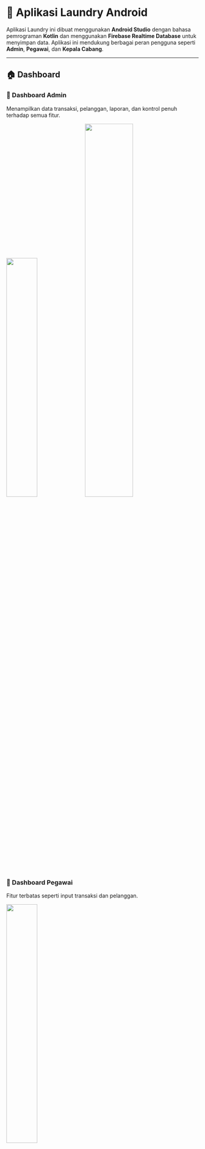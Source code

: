 # 🧺 Aplikasi Laundry Android

Aplikasi Laundry ini dibuat menggunakan **Android Studio** dengan bahasa pemrograman **Kotlin** dan menggunakan **Firebase Realtime Database** untuk menyimpan data. Aplikasi ini mendukung berbagai peran pengguna seperti **Admin**, **Pegawai**, dan **Kepala Cabang**.

---

## 🏠 Dashboard

### 👑 Dashboard Admin  
Menampilkan data transaksi, pelanggan, laporan, dan kontrol penuh terhadap semua fitur.

<img src="https://raw.githubusercontent.com/poppyandarista/Laundry/master/app/src/main/res/drawable/dashboard_admin.png" width="40%">

<img src="https://raw.githubusercontent.com/poppyandarista/Laundry/master/app/src/main/res/drawable/dashboard_land.png" width="50%">

### 👔 Dashboard Pegawai  
Fitur terbatas seperti input transaksi dan pelanggan.

<img src="https://raw.githubusercontent.com/poppyandarista/Laundry/master/app/src/main/res/drawable/dashboard_pegawai.png" width="40%">

### 🧢 Dashboard Kepala Cabang  
Mengelola laporan dan pemantauan transaksi.

<img src="https://raw.githubusercontent.com/poppyandarista/Laundry/master/app/src/main/res/drawable/dashboard_kepalacabang.png" width="40%">

---

## 🔐 Autentikasi

### 🔓 Login  
Pengguna dapat login menggunakan nomor telepon dan password yang telah terdaftar.

<img src="https://raw.githubusercontent.com/poppyandarista/Laundry/master/app/src/main/res/drawable/login.png" width="40%">
<img src="https://raw.githubusercontent.com/poppyandarista/Laundry/master/app/src/main/res/drawable/login_land.png" width="50%">

### 📝 Register  
Hanya admin yang dapat menambahkan user baru dari panel admin.

<img src="https://raw.githubusercontent.com/poppyandarista/Laundry/master/app/src/main/res/drawable/register.png" width="40%">
<img src="https://raw.githubusercontent.com/poppyandarista/Laundry/master/app/src/main/res/drawable/register_land.png" width="50%">

---

### 🧾 Transaksi  
Menginput data transaksi pelanggan termasuk layanan dan tambahan.

<img src="https://raw.githubusercontent.com/poppyandarista/Laundry/master/app/src/main/res/drawable/transaksi2.png" width="40%">
<img src="https://raw.githubusercontent.com/poppyandarista/Laundry/master/app/src/main/res/drawable/transaksi_land.png" width="50%">

### 👥 Data Pelanggan  
Melihat dan mengelola data pelanggan.

<img src="https://raw.githubusercontent.com/poppyandarista/Laundry/master/app/src/main/res/drawable/datapelanggan_potrait.png" width="40%">
<img src="https://raw.githubusercontent.com/poppyandarista/Laundry/master/app/src/main/res/drawable/datapelanggan_land.png" width="50%">
<img src="https://raw.githubusercontent.com/poppyandarista/Laundry/master/app/src/main/res/drawable/detailpelanggan.png" width="40%">
<img src="https://raw.githubusercontent.com/poppyandarista/Laundry/master/app/src/main/res/drawable/editpelanggan.png" width="40%">
<img src="https://raw.githubusercontent.com/poppyandarista/Laundry/master/app/src/main/res/drawable/tambahpelanggan.png" width="40%">

### 🧑‍💼 Data Pegawai  
Dapat mengelola data pegawai.

<img src="https://raw.githubusercontent.com/poppyandarista/Laundry/master/app/src/main/res/drawable/datapegawai_potrait.png" width="40%">
<img src="https://raw.githubusercontent.com/poppyandarista/Laundry/master/app/src/main/res/drawable/datapegawai_land.png" width="50%">
<img src="https://raw.githubusercontent.com/poppyandarista/Laundry/master/app/src/main/res/drawable/detailpegawai.png" width="40%">
<img src="https://raw.githubusercontent.com/poppyandarista/Laundry/master/app/src/main/res/drawable/editpegawai.png" width="40%">
<img src="https://raw.githubusercontent.com/poppyandarista/Laundry/master/app/src/main/res/drawable/tambahpegawai.png" width="40%">

### 🧼 Data Layanan  
Daftar layanan yang tersedia (cuci kering, setrika, dll).

<img src="https://raw.githubusercontent.com/poppyandarista/Laundry/master/app/src/main/res/drawable/datalayanan_potrait.png" width="40%">
<img src="https://raw.githubusercontent.com/poppyandarista/Laundry/master/app/src/main/res/drawable/datalayanan.png" width="50%">
<img src="https://raw.githubusercontent.com/poppyandarista/Laundry/master/app/src/main/res/drawable/editlayanan.png" width="40%">
<img src="https://raw.githubusercontent.com/poppyandarista/Laundry/master/app/src/main/res/drawable/tambahlayanan.png" width="40%">

### ➕ Data Tambahan  
Layanan tambahan seperti pewangi, pemutih, dll.

<img src="https://raw.githubusercontent.com/poppyandarista/Laundry/master/app/src/main/res/drawable/datatambahan_potrait.png" width="40%">
<img src="https://raw.githubusercontent.com/poppyandarista/Laundry/master/app/src/main/res/drawable/datatambahan.png" width="50%">
<img src="https://raw.githubusercontent.com/poppyandarista/Laundry/master/app/src/main/res/drawable/detailtambahan.png" width="40%">
<img src="https://raw.githubusercontent.com/poppyandarista/Laundry/master/app/src/main/res/drawable/edittambahan.png" width="40%">
<img src="https://raw.githubusercontent.com/poppyandarista/Laundry/master/app/src/main/res/drawable/tambahtambahan.png" width="40%">
---

## 📃 Laporan & Konfirmasi

### 📈 Laporan  
Rekap data transaksi dan performa cabang/pegawai.

<img src="https://raw.githubusercontent.com/poppyandarista/Laundry/master/app/src/main/res/drawable/datalaporan_potrait.png" width="40%">
<img src="https://raw.githubusercontent.com/poppyandarista/Laundry/master/app/src/main/res/drawable/datalaporan_land.png" width="50%">

### ✅ Konfirmasi Data  
Menampilkan konfirmasi pembayaran dan transaksi.

<img src="https://raw.githubusercontent.com/poppyandarista/Laundry/master/app/src/main/res/drawable/konfirmasidata.png" width="40%">
<img src="https://raw.githubusercontent.com/poppyandarista/Laundry/master/app/src/main/res/drawable/konfirmasidata_land.png" width="50%">

---

## 💵 Pembayaran

Dialog dan halaman pembayaran transaksi pelanggan.

<img src="https://raw.githubusercontent.com/poppyandarista/Laundry/master/app/src/main/res/drawable/pembayaran_dialogmod.png" width="40%">
<img src="https://raw.githubusercontent.com/poppyandarista/Laundry/master/app/src/main/res/drawable/pembayaran_land.png" width="50%">

---

## 👤 Akun & Profil

Halaman pengelolaan akun dan profil pengguna.

<img src="https://raw.githubusercontent.com/poppyandarista/Laundry/master/app/src/main/res/drawable/akun_potrait_pegawai.png" width="40%">
<img src="https://raw.githubusercontent.com/poppyandarista/Laundry/master/app/src/main/res/drawable/akun_land.png" width="50%">
<img src="https://raw.githubusercontent.com/poppyandarista/Laundry/master/app/src/main/res/drawable/editprofile_land.png" width="40%">
<img src="https://raw.githubusercontent.com/poppyandarista/Laundry/master/app/src/main/res/drawable/editprofile_kepalacabang_potrait.png" width="50%">

---

## 📁 Nota Transaksi

Nota pembayaran laundry.

<img src="https://raw.githubusercontent.com/poppyandarista/Laundry/master/app/src/main/res/drawable/nota_potrait.png" width="40%">
<img src="https://raw.githubusercontent.com/poppyandarista/Laundry/master/app/src/main/res/drawable/nota_land.png" width="50%">

